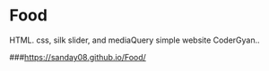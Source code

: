 # Food
HTML. css, silk slider, and mediaQuery simple website CoderGyan..


###https://sanday08.github.io/Food/

